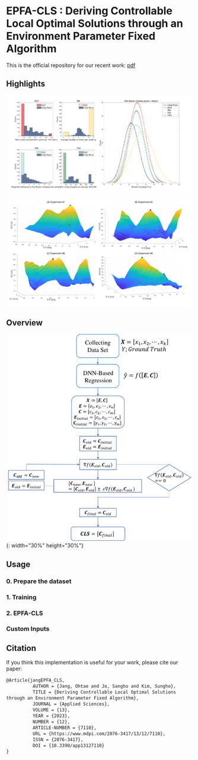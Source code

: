 # EPFA-CLS : Deriving Controllable Local Optimal Solutions through an Environment Parameter Fixed Algorithm
This is the official repository for our recent work: [pdf](https://www.mdpi.com/2076-3417/13/12/7110)
## Highlights
![fig1](/fig/fig/boston.png)
![fig2](/fig/fig/optimalcourse.png)
## Overview
![fig3](/fig/fig/flowchart.png){: width="30%" height="30%"}
## Usage
### 0. Prepare the dataset
### 1. Training
### 2. EPFA-CLS
### Custom Inputs
## Citation
If you think this implementation is useful for your work, please cite our paper:
```
@Article{jangEPFA_CLS,
          AUTHOR = {Jang, Ohtae and Jo, Sangho and Kim, Sungho},
          TITLE = {Deriving Controllable Local Optimal Solutions through an Environment Parameter Fixed Algorithm},
          JOURNAL = {Applied Sciences},
          VOLUME = {13},
          YEAR = {2023},
          NUMBER = {12},
          ARTICLE-NUMBER = {7110},
          URL = {https://www.mdpi.com/2076-3417/13/12/7110},
          ISSN = {2076-3417},
          DOI = {10.3390/app13127110}
}
```


